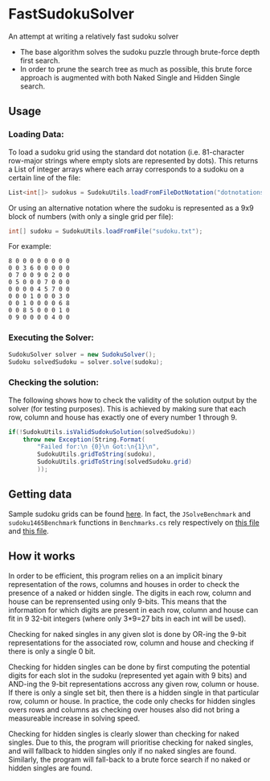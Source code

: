 # FastSudokuSolver
An attempt at writing a relatively fast sudoku solver

- The base algorithm solves the sudoku puzzle through brute-force depth first search.
- In order to prune the search tree as much as possible, this brute force approach is augmented with both Naked Single and Hidden Single search.


## Usage

### Loading Data:

To load a sudoku grid using the standard dot notation (i.e. 81-character row-major strings where empty slots are represented by dots). This returns a List of integer arrays where each array corresponds to a sudoku on a certain line of the file:
```csharp
List<int[]> sudokus = SudokuUtils.loadFromFileDotNotation("dotnotationsudokus.txt");
```

Or using an alternative notation where the sudoku is represented as a 9x9 block of numbers (with only a single grid per file):
```csharp
int[] sudoku = SudokuUtils.loadFromFile("sudoku.txt");
```

For example:

```
8 0 0 0 0 0 0 0 0
0 0 3 6 0 0 0 0 0
0 7 0 0 9 0 2 0 0
0 5 0 0 0 7 0 0 0
0 0 0 0 4 5 7 0 0
0 0 0 1 0 0 0 3 0
0 0 1 0 0 0 0 6 8
0 0 8 5 0 0 0 1 0
0 9 0 0 0 0 4 0 0
```

### Executing the Solver:

```cs
SudokuSolver solver = new SudokuSolver();
Sudoku solvedSudoku = solver.solve(sudoku);
```

### Checking the solution:

The following shows how to check the validity of the solution output by the solver (for testing purposes). This is achieved by making sure that each row, column and house has exactly one of every number 1 through 9.

```cs
if(!SudokuUtils.isValidSudokuSolution(solvedSudoku))
    throw new Exception(String.Format(
        "Failed for:\n {0}\n Got:\n{1}\n", 
        SudokuUtils.gridToString(sudoku),
        SudokuUtils.gridToString(solvedSudoku.grid)
        ));
```


## Getting data

Sample sudoku grids can be found [here](http://magictour.free.fr/sudoku.htm). In fact, the `JSolveBenchmark` and `sudoku1465Benchmark` functions in `Benchmarks.cs` rely respectively on [this file](https://github.com/attractivechaos/plb/blob/master/sudoku/sudoku.txt) and [this file](http://magictour.free.fr/top1465). 


## How it works

In order to be efficient, this program relies on a an implicit binary representation of the rows, columns and houses in order to check the presence of a naked or hidden single. The digits in each row, column and house can be reprensented using only 9-bits. This means that the information for which digits are present in each row, column and house can fit in 9 32-bit integers (where only 3*9=27 bits in each int will be used). 

Checking for naked singles in any given slot is done by OR-ing the 9-bit representations for the associated row, column and house and checking if there is only a single 0 bit.

Checking for hidden singles can be done by first computing the potential digits for each slot in the sudoku (represented yet again with 9 bits) and AND-ing the 9-bit representations accross any given row, column or house. If there is only a single set bit, then there is a hidden single in that particular row, column or house. In practice, the code only checks for hidden singles overs rows and columns as checking over houses also did not bring a measureable increase in solving speed.

Checking for hidden singles is clearly slower than checking for naked singles. Due to this, the program will prioritise checking for naked singles, and will fallback to hidden singles only if no naked singles are found. Similarly, the program will fall-back to a brute force search if no naked or hidden singles are found. 
